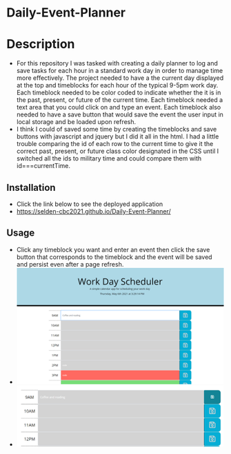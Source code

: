 # Daily-Event-Planner

# Description
- For this repository I was tasked with creating a daily planner to log and save tasks for each hour in a standard work day in order to manage time more effectively. The project needed to have a the current day displayed at the top and timeblocks for each hour of the typical 9-5pm work day. Each timeblock needed to be color coded to indicate whether the it is in the past, present, or future of the current time. Each timeblock needed a text area that you could click on and type an event. Each timeblock also needed to have a save button that would save the event the user input in local storage and be loaded upon refresh.
- I think I could of saved some time by creating the timeblocks and save buttons with javascript and jquery but I did it all in the html. I had a little trouble comparing the id of each row to the current time to give it the correct past, present, or future class color designated in the CSS until I switched all the ids to military time and could compare them with id===currentTime. 
## Installation
- Click the link below to see the deployed application
- https://selden-cbc2021.github.io/Daily-Event-Planner/
## Usage 
- Click any timeblock you want and enter an event then click the save button that corresponds to the timeblock and the event will be saved and persist even after a page refresh.
-  ![alt text](assets/images/wds1.png)
-  ![alt text](assets/images/wds2.png)

